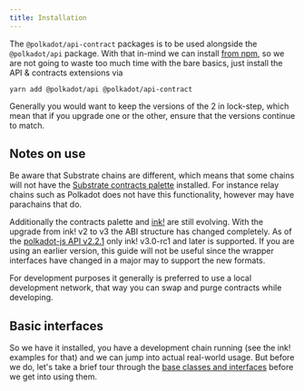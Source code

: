 ```yaml
---
title: Installation
---
```


The `@polkadot/api-contract` packages is to be used alongside the `@polkadot/api` package. With that in-mind we can install [from npm](https://www.npmjs.com/package/@polkadot/api-contract), so we are not going to waste too much time with the bare basics, just install the API & contracts extensions via

`yarn add @polkadot/api @polkadot/api-contract`

Generally you would want to keep the versions of the 2 in lock-step, which mean that if you upgrade one or the other, ensure that the versions continue to match.


## Notes on use

Be aware that Substrate chains are different, which means that some chains will not have the [Substrate contracts palette](../../crust/intro.md) installed. For instance relay chains such as Polkadot does not have this functionality, however may have parachains that do.

Additionally the contracts palette and [ink!](https://github.com/paritytech/ink) are still evolving. With the upgrade from ink! v2 to v3 the ABI structure has changed completely. As of the [polkadot-js API v2.2.1](https://github.com/polkadot-js/api/releases/tag/v2.2.1) only ink! v3.0-rc1 and later is supported. If you are using an earlier version, this guide will not be useful since the wrapper interfaces have changed in a major may to support the new formats.

For development purposes it generally is preferred to use a local development network, that way you can swap and purge contracts while developing.


## Basic interfaces

So we have it installed, you have a development chain running (see the ink! examples for that) and we can jump into actual real-world usage. But before we do, let's take a brief tour through the [base classes and interfaces](basics.md) before we get into using them.

